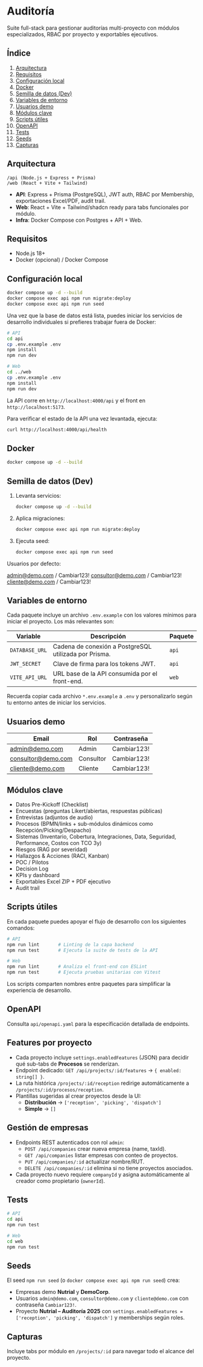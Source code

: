 # Auditoría

Suite full-stack para gestionar auditorías multi-proyecto con módulos especializados, RBAC por proyecto y exportables ejecutivos.

## Índice

1. [Arquitectura](#arquitectura)
2. [Requisitos](#requisitos)
3. [Configuración local](#configuración-local)
4. [Docker](#docker)
5. [Semilla de datos (Dev)](#semilla-de-datos-dev)
6. [Variables de entorno](#variables-de-entorno)
7. [Usuarios demo](#usuarios-demo)
8. [Módulos clave](#módulos-clave)
9. [Scripts útiles](#scripts-útiles)
10. [OpenAPI](#openapi)
11. [Tests](#tests)
12. [Seeds](#seeds)
13. [Capturas](#capturas)

## Arquitectura

```
/api (Node.js + Express + Prisma)
/web (React + Vite + Tailwind)
```

- **API**: Express + Prisma (PostgreSQL), JWT auth, RBAC por Membership, exportaciones Excel/PDF, audit trail.
- **Web**: React + Vite + Tailwind/shadcn ready para tabs funcionales por módulo.
- **Infra**: Docker Compose con Postgres + API + Web.

## Requisitos

- Node.js 18+
- Docker (opcional) / Docker Compose

## Configuración local

```bash
docker compose up -d --build
docker compose exec api npm run migrate:deploy
docker compose exec api npm run seed
```

Una vez que la base de datos está lista, puedes iniciar los servicios de desarrollo individuales si prefieres trabajar fuera de Docker:

```bash
# API
cd api
cp .env.example .env
npm install
npm run dev

# Web
cd ../web
cp .env.example .env
npm install
npm run dev
```

La API corre en `http://localhost:4000/api` y el front en `http://localhost:5173`.

Para verificar el estado de la API una vez levantada, ejecuta:

```bash
curl http://localhost:4000/api/health
```

## Docker

```bash
docker compose up -d --build
```

## Semilla de datos (Dev)

1. Levanta servicios:
   ```bash
   docker compose up -d --build
   ```
2. Aplica migraciones:
   ```bash
   docker compose exec api npm run migrate:deploy
   ```
3. Ejecuta seed:
   ```bash
   docker compose exec api npm run seed
   ```

Usuarios por defecto:

admin@demo.com / Cambiar123!
consultor@demo.com / Cambiar123!
cliente@demo.com / Cambiar123!

## Variables de entorno

Cada paquete incluye un archivo `.env.example` con los valores mínimos para iniciar el proyecto. Los más relevantes son:

| Variable | Descripción | Paquete |
| --- | --- | --- |
| `DATABASE_URL` | Cadena de conexión a PostgreSQL utilizada por Prisma. | `api` |
| `JWT_SECRET` | Clave de firma para los tokens JWT. | `api` |
| `VITE_API_URL` | URL base de la API consumida por el front-end. | `web` |

Recuerda copiar cada archivo `*.env.example` a `.env` y personalizarlo según tu entorno antes de iniciar los servicios.

## Usuarios demo

| Email | Rol | Contraseña |
| --- | --- | --- |
| admin@demo.com | Admin | Cambiar123! |
| consultor@demo.com | Consultor | Cambiar123! |
| cliente@demo.com | Cliente | Cambiar123! |

## Módulos clave

- Datos Pre-Kickoff (Checklist)
- Encuestas (preguntas Likert/abiertas, respuestas públicas)
- Entrevistas (adjuntos de audio)
- Procesos (BPMN/links + sub-módulos dinámicos como Recepción/Picking/Despacho)
- Sistemas (Inventario, Cobertura, Integraciones, Data, Seguridad, Performance, Costos con TCO 3y)
- Riesgos (RAG por severidad)
- Hallazgos & Acciones (RACI, Kanban)
- POC / Pilotos
- Decision Log
- KPIs y dashboard
- Exportables Excel ZIP + PDF ejecutivo
- Audit trail

## Scripts útiles

En cada paquete puedes apoyar el flujo de desarrollo con los siguientes comandos:

```bash
# API
npm run lint       # Linting de la capa backend
npm run test       # Ejecuta la suite de tests de la API

# Web
npm run lint       # Analiza el front-end con ESLint
npm run test       # Ejecuta pruebas unitarias con Vitest
```

Los scripts comparten nombres entre paquetes para simplificar la experiencia de desarrollo.

## OpenAPI

Consulta `api/openapi.yaml` para la especificación detallada de endpoints.

## Features por proyecto

- Cada proyecto incluye `settings.enabledFeatures` (JSON) para decidir qué sub-tabs de **Procesos** se renderizan.
- Endpoint dedicado: `GET /api/projects/:id/features` → `{ enabled: string[] }`.
- La ruta histórica `/projects/:id/reception` redirige automáticamente a `/projects/:id/procesos/reception`.
- Plantillas sugeridas al crear proyectos desde la UI:
  - **Distribución** → `['reception', 'picking', 'dispatch']`
  - **Simple** → `[]`

## Gestión de empresas

- Endpoints REST autenticados con rol `admin`:
  - `POST /api/companies` crear nueva empresa (name, taxId).
  - `GET /api/companies` listar empresas con conteo de proyectos.
  - `PUT /api/companies/:id` actualizar nombre/RUT.
  - `DELETE /api/companies/:id` elimina si no tiene proyectos asociados.
- Cada proyecto nuevo requiere `companyId` y asigna automáticamente al creador como propietario (`ownerId`).

## Tests

```bash
# API
cd api
npm run test

# Web
cd web
npm run test
```

## Seeds

El seed `npm run seed` (o `docker compose exec api npm run seed`) crea:

- Empresas demo **Nutrial** y **DemoCorp**.
- Usuarios `admin@demo.com`, `consultor@demo.com` y `cliente@demo.com` con contraseña `Cambiar123!`.
- Proyecto **Nutrial – Auditoría 2025** con `settings.enabledFeatures = ['reception', 'picking', 'dispatch']` y memberships según roles.

## Capturas

Incluye tabs por módulo en `/projects/:id` para navegar todo el alcance del proyecto.

